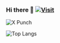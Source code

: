 ### Hi there 👋 [![Visit](https://hits.seeyoufarm.com/api/count/incr/badge.svg?url=https%3A%2F%2Fgithub.com%2Fmrdhanz&count_bg=%2379C83D&title_bg=%23555555&icon=&icon_color=%23E7E7E7&title=Visitors&edge_flat=false)](https://hits.seeyoufarm.com)

![X Punch](https://github-readme-stats-one-bice.vercel.app/api?username=mrdhanz&show_icons=true&include_all_commits=true&count_private=true&role=OWNER,ORGANIZATION_MEMBER,COLLABORATOR&theme=dracula)

![Top Langs](https://github-readme-stats-one-bice.vercel.app/api/top-langs/?username=xpunch&hide=less,css&layout=compact&role=OWNER,ORGANIZATION_MEMBER,COLLABORATOR&theme=dracula)
